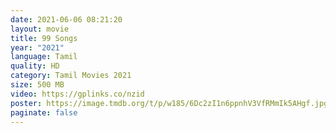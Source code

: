 ```yaml
---
date: 2021-06-06 08:21:20
layout: movie
title: 99 Songs
year: "2021"
language: Tamil
quality: HD
category: Tamil Movies 2021
size: 500 MB
video: https://gplinks.co/nzid
poster: https://image.tmdb.org/t/p/w185/6Dc2zI1n6ppnhV3VfRMmIk5AHgf.jpg
paginate: false
---
```


